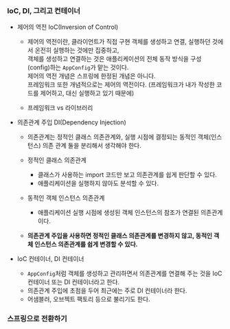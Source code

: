 ### IoC, DI, 그리고 컨테이너

- 제어의 역전 IoC(Inversion of Control)
  - 제어의 역전이란, 클라이언트가 직접 구현 객체를 생성하고 연결, 실행하던 것에서 온전히 실행하는 것에만 집중하고, <br>
  객체를 생성하고 연결하는 것은 애플리케이션의 전체 동작 방식을 구성(config)하는 `AppConfig`가 맡는 것이다. <br>
  제어의 역전 개념은 스프링에 한정된 개념은 아니다. <br>
  프레임워크 또한 개념적으로는 제어의 역전이다. (프레임워크가 내가 작성한 코드를 제어하고, 대신 실행하고 있기 때문에)
  
  - 프레임워크 vs 라이브러리

- 의존관계 주입 DI(Dependency Injection)
  - 의존관계는 정적인 클래스 의존관계와, 실행 시점에 결정되는 동적인 객체(인스턴스) 의존 관계 둘을 분리해서 생각해야 한다.
  - 정적인 클래스 의존관계
    - 클래스가 사용하는 import 코드만 보고 의존관계를 쉽게 판단할 수 있다.
    - 애플리케이션을 실행하지 않아도 분석할 수 있다.

  - 동적인 객체 인스턴스 의존관계
    - 애플리케이션 실행 시점에 생성된 객체 인스턴스의 참조가 연결된 의존관계이다.
  - **의존관계 주입을 사용하면 정적인 클래스 의존관계를 변경하지 않고, 동적인 객체 인스턴스 의존관계를 쉽게 변경할 수 있다.**
- IoC 컨테이너, DI 컨테이너
  - `AppConfig`처럼 객체를 생성하고 관리하면서 의존관계를 연결해 주는 것을 IoC 컨테이너 또는 DI 컨테이너라고 한다.
  - 의존관계 주입에 초점을 두어 최근에는 주로 DI 컨테이너라 한다.
  - 어샘블러, 오브젝트 팩토리 등으로 불리기도 한다.

### 스프링으로 전환하기
